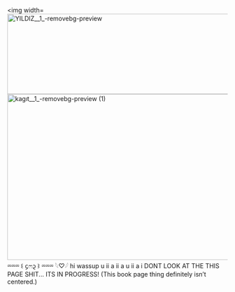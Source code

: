 <img width=<img width="693" height="183" alt="YILDIZ__1_-removebg-preview" src="https://github.com/user-attachments/assets/923654b5-b3eb-4738-9c26-ae6c433d47d5" />
<img width="660" height="378" alt="kagıt__1_-removebg-preview (1)" src="https://github.com/user-attachments/assets/19c1216a-b1e3-4cac-af97-e3515d878779" />
⏔⏔⏔ ꒰ ᧔ෆ᧓ ꒱ ⏔⏔⏔ 𓆩♡𓆪 hi wassup u ii a ii a u ii a i DONT LOOK AT THE THIS PAGE SHIT... ITS IN PROGRESS! (This book page thing definitely isn’t centered.)
